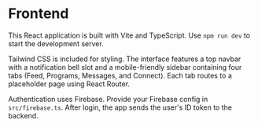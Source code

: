 # Frontend

This React application is built with Vite and TypeScript. Use `npm run dev` to start the development server.

Tailwind CSS is included for styling. The interface features a top navbar with a notification bell slot and a mobile-friendly sidebar containing four tabs (Feed, Programs, Messages, and Connect). Each tab routes to a placeholder page using React Router.

Authentication uses Firebase. Provide your Firebase config in `src/firebase.ts`. After login, the app sends the user's ID token to the backend.
